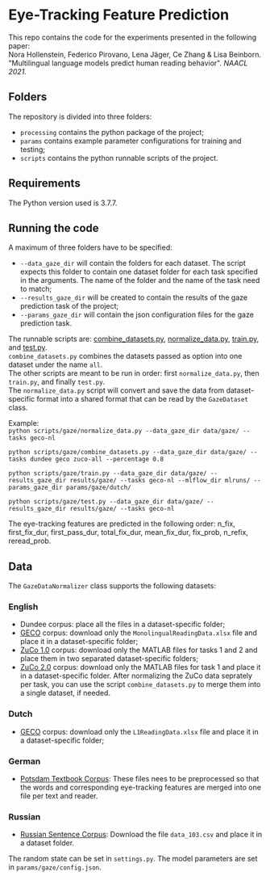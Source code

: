 # Eye-Tracking Feature Prediction
This repo contains the code for the experiments presented in the following paper:  
Nora Hollenstein, Federico Pirovano, Lena Jäger, Ce Zhang & Lisa Beinborn. "Multilingual language models predict human reading behavior". _NAACL 2021_.


## Folders
The repository is divided into three folders:  
* `processing` contains the python package of the project;
* `params` contains example parameter configurations for training and testing;
* `scripts` contains the python runnable scripts of the project.

## Requirements

The Python version used is 3.7.7.

## Running the code

A maximum of three folders have to be specified:
* `--data_gaze_dir` will contain the folders for each dataset. The script expects this folder to contain one dataset folder for each task specified in the arguments. The name of the folder and the name of the task need to match;
* `--results_gaze_dir` will be created to contain the results of the gaze prediction task of the project;
* `--params_gaze_dir` will contain the json configuration files for the gaze prediction task.

The runnable scripts are: [combine_datasets.py](https://github.com/DS3Lab/multilingual-gaze/blob/main/scripts/gaze/combine_datasets.py), [normalize_data.py](https://github.com/DS3Lab/multilingual-gaze/blob/main/scripts/gaze/normalize_data.py), [train.py](https://github.com/DS3Lab/multilingual-gaze/blob/main/scripts/gaze/train.py), and [test.py](https://github.com/DS3Lab/multilingual-gaze/blob/main/scripts/gaze/test.py).  
`combine_datasets.py` combines the datasets passed as option into one dataset under the name `all`.  
The other scripts are meant to be run in order: first `normalize_data.py`, then `train.py`, and finally `test.py`.  
The `normalize_data.py` script will convert and save the data from dataset-specific format into a shared format that can be read by the `GazeDataset` class.

Example:  
`python scripts/gaze/normalize_data.py --data_gaze_dir data/gaze/ --tasks geco-nl`

`python scripts/gaze/combine_datasets.py --data_gaze_dir data/gaze/ --tasks dundee geco zuco-all --percentage 0.8`

`python scripts/gaze/train.py --data_gaze_dir data/gaze/ --results_gaze_dir results/gaze/ --tasks geco-nl --mlflow_dir mlruns/ --params_gaze_dir params/gaze/dutch/`

`python scripts/gaze/test.py --data_gaze_dir data/gaze/ --results_gaze_dir results/gaze/ --tasks geco-nl`


The eye-tracking features are predicted in the following order: n_fix, first_fix_dur, first_pass_dur, total_fix_dur, mean_fix_dur, fix_prob, n_refix, reread_prob.

## Data
The `GazeDataNormalizer` class supports the following datasets:

### English
* Dundee corpus: place all the files in a dataset-specific folder;
* [GECO](http://expsy.ugent.be/downloads/geco/) corpus: download only the `MonolingualReadingData.xlsx` file and place it in a dataset-specific folder;
* [ZuCo 1.0](https://osf.io/q3zws/) corpus: download only the MATLAB files for tasks 1 and 2 and place them in two separated dataset-specific folders;
* [ZuCo 2.0](https://osf.io/2urht/) corpus: download only the MATLAB files for task 1 and place it in a dataset-specific folder. After normalizing the ZuCo data seprately per task, you can use the script `combine_datasets.py` to merge them into a single dataset, if needed.

### Dutch
* [GECO](http://expsy.ugent.be/downloads/geco/) corpus: download only the `L1ReadingData.xlsx` file and place it in a dataset-specific folder;

### German
* [Potsdam Textbook Corpus](https://osf.io/dn5hp/): These files nees to be preprocessed so that the words and corresponding eye-tracking features are merged into one file per text and reader.

### Russian
* [Russian Sentence Corpus](https://osf.io/x5q2r/): Download the file `data_103.csv` and place it in a dataset folder.

The random state can be set in `settings.py`.
The model parameters are set in `params/gaze/config.json`.

